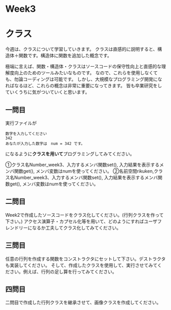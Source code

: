 # Week3
# クラス
今週は、クラスについて学習していきます。
クラスは直感的に説明すると、構造体＋関数です。構造体に関数を追加した概念です。

極端に言えば、関数・構造体・クラスはソースコードの保守性向上と直感的な理解度向上のためのツールみたいなものです。
なので、これらを使用しなくても、勿論コーディングは可能です。
しかし、大規模なプログラミング開発になればなるほど、これらの概念は非常に重要になってきます。
皆も卒業研究をしていくうちに気がついていくと思います。

## 一問目
実行ファイルが
```
数字を入力してください
342
あなたが入力した数字は　num = 342 です。
```
になるように**クラスを用いて**プログラミングしてみてください。

①クラス名Number_week3、入力するメンバ関数set(), 入力結果を表示するメンバ関数get(), メンバ変数はnumを使ってください。
②名前空間rikuken,クラス名Number_week3、入力するメンバ関数set(), 入力結果を表示するメンバ関数get(), メンバ変数はnumを使ってください。

## 二問目
Week2で作成したソースコードをクラス化してください。(行列クラスを作って下さい。)
アクセス演算子・カプセル化等を用いて、どのようにすればユーザフレンドリーになるか工夫してクラス化してみてください。

## 三問目
任意の行列を作成する関数をコンストラクタにセットして下さい。デストラクタも実装してください。
そして、作成したクラスを使用して、実行させてみてください。例えば、行列の足し算を行ってみてください。

## 四問目
二問目で作成した行列クラスを継承させて、画像クラスを作成してください。
